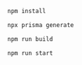 
```bash
npm install
```

```bash
npx prisma generate
```

```bash
npm run build
```

```bash
npm run start 
```